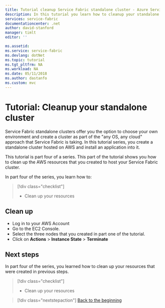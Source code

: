 ```yaml
---
title: Tutorial cleanup Service Fabric standalone cluster - Azure Service Fabric | Microsoft Docs
description: In this tutorial you learn how to cleanup your standalone cluster
services: service-fabric
documentationcenter: .net
author: david-stanford
manager: timlt
editor: ''

ms.assetid: 
ms.service: service-fabric
ms.devlang: dotNet
ms.topic: tutorial
ms.tgt_pltfrm: NA
ms.workload: NA
ms.date: 05/11/2018
ms.author: dastanfo
ms.custom: mvc
---
```

# Tutorial: Cleanup your standalone cluster

Service Fabric standalone clusters offer you the option to choose your own environment and create a cluster as part of the "any OS, any cloud" approach that Service Fabric is taking. In this tutorial series, you create a standalone cluster hosted on AWS and install an application into it.

This tutorial is part four of a series. This part of the tutorial shows you how to clean up the AWS resources that you created to host your Service Fabric cluster.

In part four of the series, you learn how to:

> [!div class="checklist"]
> * Clean up your resources

## Clean up

* Log in to your AWS Account
* Go to the EC2 Console.
* Select the three nodes that you created in part one of the tutorial.
* Click on **Actions** > **Instance State** > **Terminate**

## Next steps

In part four of the series, you learned how to clean up your resources that were created in previous steps.

> [!div class="checklist"]
> * Clean up your resources

> [!div class="nextstepaction"]
> [Back to the beginning](service-fabric-tutorial-standalone-create-infrastructure.md)